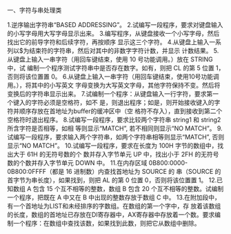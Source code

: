 

一、字符与串处理类 

1.逆序输出字符串“BASED ADDRESSING”。 
2.试编写一段程序，要求对键盘输入的小写字母用大写字母显示出来。 
3.编写程序，从键盘接收一个小写字母，然后找出它的前导字符和后续字符，再按顺序 显示这三个字符。 
4.从键盘上输入一系列以$为结束符的字符串，然后对其中的非数字字符计数，并显示 计数结果。 
5.从键盘上输入一串字符（用回车键结束，使用 10 号功能调用。）放在 STRING 中，试 编制一个程序测试字符串中是否存在数字。如有，则把 CL 的第 5 位置 1，否则将该位置置 0。 
6.从键盘上输入一串字符（用回车键结束，使用10号功能调用。），将其中的小写英文 字母变换为大写英文字母，其他字符保持不变。然后将变换后的字符串显示出来。 
7.试编制一个程序：从键盘输入一行字符，要求第一个键入的字符必须是空格符，如不 是，则退出程序；如是，则开始接收键入的字符并顺序存放在首地址为buffer的缓冲区中（空 格符不存入），直到接收到第二个空格符时退出程序。 
8.试编写一段程序，要求比较两个字符串 string1 和 string2 所含字符是否相等，如相 等则显示“MATCH”, 若不相同则显示“NO MATCH”。 
9.试编写一段程序，要求输入两个字符串，如两个字符串相等则显示“MATCH”, 否则 显示“NO MATCH”。 
10.试编写一段程序，要求在长度为 100H 字节的数组中，找出大于 61H 的无符号数的个 数并存入字节单元 UP 中，找出小于 2FH 的无符号数的个数并存入字节单元 DOWN 中。 
11.在内存区域 0B800:0000-0B800:0FFFF（都是 16 进制数）内查找首地址为 SOURCE 的 串（SOURCE 的首字节为串长度），如果找到，则把 AL 的第 0 位置 0，否则将该位置置 1。 
12.已知数组 A 包含 15 个互不相等的整数，数组 B 包含 20 个互不相等的整数。试编制 一个程序，把既在 A 中又在 B 中出现的整数存放于数组 C 中。 
13.在附加段中，有一个首地址为LIST和未经排序的字数组。在数组的第一个字中，存 放着该数组的长度，数组的首地址已存放在DI寄存器中，AX寄存器中存放着一个数。要求编 制一个程序：在数组中查找该数，如果找到此数，则把它从数组中删除。